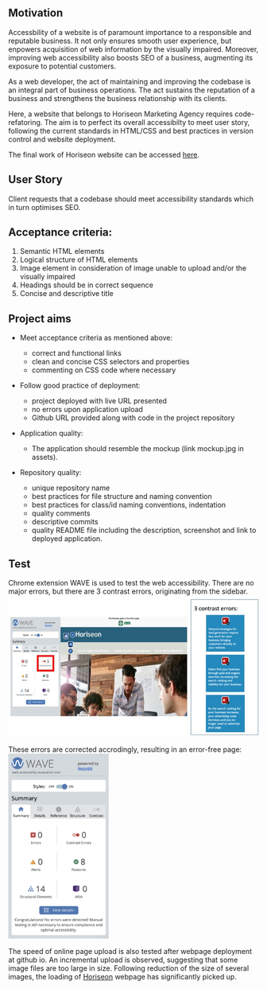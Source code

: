 ## Motivation

Accessbility of a website is of paramount importance to a responsible and reputable business. It not only ensures smooth user experience, but enpowers acquisition of web information by the visually impaired. Moreover, improving web accessibility also boosts SEO of a business, augmenting its exposure to potential customers.

As a web developer, the act of maintaining and improving the codebase is an integral part of business operations. The act sustains the reputation of a business and strengthens the business relationship with its clients.

Here, a website that belongs to Horiseon Marketing Agency requires code-refatoring. The aim is to perfect its overall accessibilty to meet user story, following the current standards in HTML/CSS and best practices in version control and website deployment.

The final work of Horiseon website can be accessed [here](https://github.com/kcsheng/horiseon).

## User Story

Client requests that a codebase should meet accessibility standards which in turn optimises SEO.

## Acceptance criteria:

1. Semantic HTML elements
2. Logical structure of HTML elements
3. Image element in consideration of image unable to upload and/or the visually impaired
4. Headings should be in correct sequence
5. Concise and descriptive title

## Project aims

- Meet acceptance criteria as mentioned above:

  - correct and functional links
  - clean and concise CSS selectors and properties
  - commenting on CSS code where necessary

- Follow good practice of deployment:

  - project deployed with live URL presented
  - no errors upon application upload
  - Github URL provided along with code in the project repository

- Application quality:

  - The application should resemble the mockup (link mockup.jpg in assets).

- Repository quality:

  - unique repository name
  - best practices for file structure and naming convention
  - best practices for class/id naming conventions, indentation
  - quality comments
  - descriptive commits
  - quality README file including the description, screenshot and link to deployed application.

## Test

Chrome extension WAVE is used to test the web accessibility. There are no major errors, but there are 3 contrast errors, originating from the sidebar. ![chrome extension wave test result](./test/wave_test.jpg)

These errors are corrected accrodingly, resulting in an error-free page: <img src="./test/pass_test.png" alt="no errors following WAVE test" width="40%">

The speed of online page upload is also tested after webpage deployment at github io. An incremental upload is observed, suggesting that some image files are too large in size. Following reduction of the size of several images, the loading of [Horiseon](https://kcsheng.github.io/horiseon/) webpage has significantly picked up.
